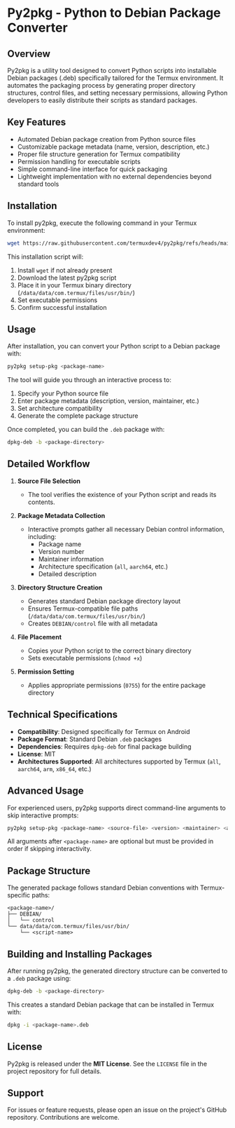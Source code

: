 # Py2pkg - Python to Debian Package Converter  

## Overview  

Py2pkg is a utility tool designed to convert Python scripts into installable Debian packages (.deb) specifically tailored for the Termux environment. It automates the packaging process by generating proper directory structures, control files, and setting necessary permissions, allowing Python developers to easily distribute their scripts as standard packages.  

## Key Features  

- Automated Debian package creation from Python source files  
- Customizable package metadata (name, version, description, etc.)  
- Proper file structure generation for Termux compatibility  
- Permission handling for executable scripts  
- Simple command-line interface for quick packaging  
- Lightweight implementation with no external dependencies beyond standard tools  

## Installation  

To install py2pkg, execute the following command in your Termux environment:  

```bash  
wget https://raw.githubusercontent.com/termuxdev4/py2pkg/refs/heads/main/install.sh | bash  
```  

This installation script will:  
1. Install `wget` if not already present  
2. Download the latest py2pkg script  
3. Place it in your Termux binary directory (`/data/data/com.termux/files/usr/bin/`)  
4. Set executable permissions  
5. Confirm successful installation  

## Usage  

After installation, you can convert your Python script to a Debian package with:  

```bash  
py2pkg setup-pkg <package-name>  
```  

The tool will guide you through an interactive process to:  
1. Specify your Python source file  
2. Enter package metadata (description, version, maintainer, etc.)  
3. Set architecture compatibility  
4. Generate the complete package structure  

Once completed, you can build the `.deb` package with:  

```bash  
dpkg-deb -b <package-directory>  
```  

## Detailed Workflow  

1. **Source File Selection**  
   - The tool verifies the existence of your Python script and reads its contents.  

2. **Package Metadata Collection**  
   - Interactive prompts gather all necessary Debian control information, including:  
     - Package name  
     - Version number  
     - Maintainer information  
     - Architecture specification (`all`, `aarch64`, etc.)  
     - Detailed description  

3. **Directory Structure Creation**  
   - Generates standard Debian package directory layout  
   - Ensures Termux-compatible file paths (`/data/data/com.termux/files/usr/bin/`)  
   - Creates `DEBIAN/control` file with all metadata  

4. **File Placement**  
   - Copies your Python script to the correct binary directory  
   - Sets executable permissions (`chmod +x`)  

5. **Permission Setting**  
   - Applies appropriate permissions (`0755`) for the entire package directory  

## Technical Specifications  

- **Compatibility**: Designed specifically for Termux on Android  
- **Package Format**: Standard Debian `.deb` packages  
- **Dependencies**: Requires `dpkg-deb` for final package building  
- **License**: MIT  
- **Architectures Supported**: All architectures supported by Termux (`all`, `aarch64`, `arm`, `x86_64`, etc.)  

## Advanced Usage  

For experienced users, py2pkg supports direct command-line arguments to skip interactive prompts:  

```bash  
py2pkg setup-pkg <package-name> <source-file> <version> <maintainer> <architecture> <description>  
```  

All arguments after `<package-name>` are optional but must be provided in order if skipping interactivity.  

## Package Structure  

The generated package follows standard Debian conventions with Termux-specific paths:  

```  
<package-name>/  
├── DEBIAN/  
│   └── control  
└── data/data/com.termux/files/usr/bin/  
    └── <script-name>  
```  

## Building and Installing Packages  

After running py2pkg, the generated directory structure can be converted to a `.deb` package using:  

```bash  
dpkg-deb -b <package-directory>  
```  

This creates a standard Debian package that can be installed in Termux with:  

```bash  
dpkg -i <package-name>.deb  
```  

## License  

Py2pkg is released under the **MIT License**. See the `LICENSE` file in the project repository for full details.  

## Support  

For issues or feature requests, please open an issue on the project's GitHub repository. Contributions are welcome.
